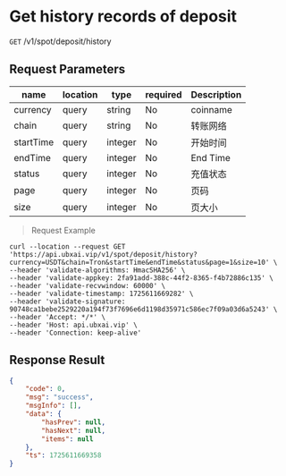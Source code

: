 # Get history records of deposit

`GET` /v1/spot/deposit/history

## Request Parameters

| name      | location  | type    | required | Description     |
| --------- | ----- | ------- | ---- | -------- |
| currency  | query | string  | No   | coinname |
| chain     | query | string  | No   | 转账网络 |
| startTime | query | integer | No   | 开始时间 |
| endTime   | query | integer | No   | End Time |
| status    | query | integer | No   | 充值状态 |
| page      | query | integer | No   | 页码     |
| size      | query | integer | No   | 页大小   |

> Request Example

```shell
curl --location --request GET 'https://api.ubxai.vip/v1/spot/deposit/history?currency=USDT&chain=Tron&startTime&endTime&status&page=1&size=10' \
--header 'validate-algorithms: HmacSHA256' \
--header 'validate-appkey: 2fa91add-388c-44f2-8365-f4b72886c135' \
--header 'validate-recvwindow: 60000' \
--header 'validate-timestamp: 1725611669282' \
--header 'validate-signature: 90748ca1bebe2529220a194f73f7696e6d1198d35971c586ec7f09a03d6a5243' \
--header 'Accept: */*' \
--header 'Host: api.ubxai.vip' \
--header 'Connection: keep-alive'
```

## Response Result

```json
{
    "code": 0,
    "msg": "success",
    "msgInfo": [],
    "data": {
        "hasPrev": null,
        "hasNext": null,
        "items": null
    },
    "ts": 1725611669358
}
```

